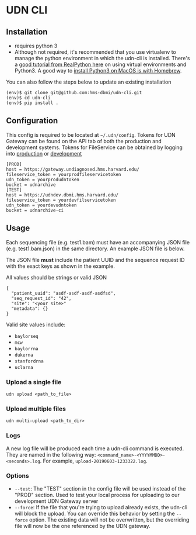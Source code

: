 # UDN CLI

## Installation
* requires python 3
* Although not required, it's recommended that you use virtualenv to manage the python 
environment in which the udn-cli is installed. There's a 
[good tutorial from RealPython here](https://realpython.com/python-virtual-environments-a-primer/#using-different-versions-of-python) 
on using virtual environments and Python3.  A good way to 
[install Python3 on MacOS is with Homebrew](https://docs.python-guide.org/starting/install3/osx/).

You can also follow the steps below to update an existing installation   
```
(env)$ git clone git@github.com:hms-dbmi/udn-cli.git
(env)$ cd udn-cli
(env)$ pip install .
```

## Configuration
This config is required to be located at `~/.udn/config`.  Tokens for UDN Gateway can be found on the API tab of both
the production and development systems.  Tokens for FileService can be obtained by logging into 
[production](https://fileservice.dbmi.hms.harvard.edu/) or [development](https//fileservicedev.aws.dbmi.hms.harvard.edu/)

```
[PROD]
host = https://gateway.undiagnosed.hms.harvard.edu/
fileservice_token = yourprodfileservicetoken
udn_token = yourprodudntoken
bucket = udnarchive
[TEST]
host = https://udndev.dbmi.hms.harvard.edu/
fileservice_token = yourdevfilservicetoken
udn_token = yourdevudntoken
bucket = udnarchive-ci
```

## Usage

Each sequencing file (e.g. test1.bam) must have an accompanying JSON file (e.g. test1.bam.json) in the same directory. 
An example JSON file is below. 

The JSON file **must** include the patient UUID and the sequence request ID with the exact keys 
as shown in the example. 

All values should be strings or valid JSON  
```
{
  "patient_uuid": "asdf-asdf-asdf-asdfsd",
  "seq_request_id": "42",
  "site": "<your site>"
  "metadata": {}
}
```

Valid site values include:

- `baylorseq`
- `mcw`
- `baylorrna`
- `dukerna`
- `stanfordrna`
- `uclarna`
 
### Upload a single file
`udn upload <path_to_file>`
  
### Upload multiple files
`udn multi-upload <path_to_dir>`


### Logs
A new log file will be produced each time a udn-cli command is executed. They are named in the following way: 
`<command_name>-<YYYYMMDD>-<seconds>.log`. For example, `upload-20190603-1233322.log`.

### Options
* `--test`: The "TEST" section in the config file will be used instead of the "PROD" section. Used to test your local
process for uploading to our development UDN Gateway server 
* `--force`: If the file that you're trying to upload already exists, the udn-cli will block the upload. You can 
override this behavior by setting the `--force` option. The existing data will not be overwritten, but the overriding 
file will now be the one referenced by the UDN gateway.

